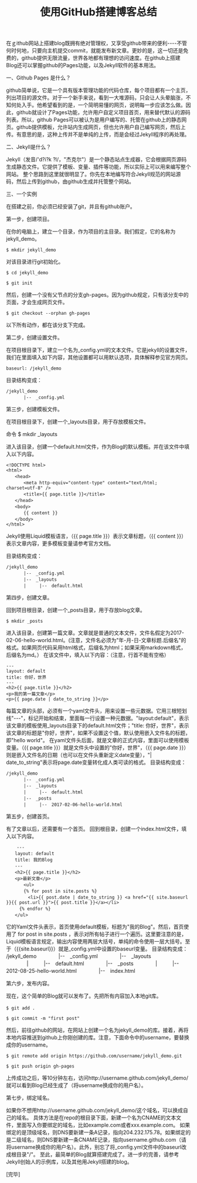 ﻿---
layout: post
title: "使用GitHub搭建博客总结"
tagline: "build blog with github"
description: ""
tags: ["总结", "git", "github"]
---

在ｇithub网站上搭建blog既拥有绝对管理权，又享受github带来的便利----不管何时何地，只要向主机提交commit，就能发布新文章。更妙的是，这一切还是免费的，github提供无限流量，世界各地都有理想的访问速度。在github上搭建Blog还可以掌握github的Pages功能，以及Jekyll软件的基本用法。

一、Github Pages 是什么？

github简单说，它是一个具有版本管理功能的代码仓库，每个项目都有一个主页，列出项目的源文件。对于一个新手来说，看到一大堆源码，只会让人头晕脑涨，不知何处入手。他希望看到的是，一个简明易懂的网页，说明每一步应该怎么做。因此，github就设计了Pages功能，允许用户自定义项目首页，用来替代默认的源码列表。所以，github Pages可以被认为是用户编写的、托管在github上的静态网页。github提供模板，允许站内生成网页，但也允许用户自己编写网页，然后上传。有意思的是，这种上传并不是单纯的上传，而是会经过Jekyll程序的再处理。

二、Jekyll是什么？

Jekyll（发音/'d?i?k ?l/，"杰克尔"）是一个静态站点生成器，它会根据网页源码生成静态文件。它提供了模板、变量、插件等功能，所以实际上可以用来编写整个网站。
整个思路到这里就很明显了。你先在本地编写符合Jekyll规范的网站源码，然后上传到github，由github生成并托管整个网站。

三、一个实例

在搭建之前，你必须已经安装了git，并且有github账户。

第一步，创建项目。

在你的电脑上，建立一个目录，作为项目的主目录。我们假定，它的名称为jekyll_demo。 
    
    $ mkdir jekyll_demo

对该目录进行git初始化。
    
    $ cd jekyll_demo
    
    $ git init
    
然后，创建一个没有父节点的分支gh-pages。因为github规定，只有该分支中的页面，才会生成网页文件。

    $ git checkout --orphan gh-pages 

以下所有动作，都在该分支下完成。

第二步，创建设置文件。

在项目根目录下，建立一个名为_config.yml的文本文件。它是jekyll的设置文件，我们在里面填入如下内容，其他设置都可以用默认选项，具体解释参见官方网页。

    baseurl: /jekyll_demo

目录结构变成：

    /jekyll_demo 
    　　　　|--　_config.yml

第三步，创建模板文件。

在项目根目录下，创建一个_layouts目录，用于存放模板文件。

命令 $ mkdir _layouts

进入该目录，创建一个default.html文件，作为Blog的默认模板。并在该文件中填入以下内容。

    <!DOCTYPE html>
    <html>
    　　<head>
    　　　　<meta http-equiv="content-type" content="text/html; charset=utf-8" />
    　　　　<title>{{ page.title }}</title>
    　　</head>
    　　<body>
    　　　　{{ content }}
    　　</body>
    </html>


Jekyll使用Liquid模板语言，（{{ page.title }}）表示文章标题，（{{ content }}）表示文章内容，更多模板变量请参考官方文档。

目录结构变成：

    /jekyll_demo    
    　　　　|--　_config.yml　　　　    　　　　
    　　　　|--　_layouts    　　　　
    　　　　|　　　|--　default.html

第四步，创建文章。

回到项目根目录，创建一个_posts目录，用于存放blog文章。

    $ mkdir _posts

进入该目录，创建第一篇文章。文章就是普通的文本文件，文件名假定为2017-02-06-hello-world.html。(注意，文件名必须为"年-月-日-文章标题.后缀名"的格式。如果网页代码采用html格式，后缀名为html；如果采用markdown格式，后缀名为md。）
在该文件中，填入以下内容：（注意，行首不能有空格）

	---
	layout: default
	title: 你好，世界
	---
	<h2>{{ page.title }}</h2>
	<p>我的第一篇文章</p>
	<p>{{ page.date | date_to_string }}</p>
	
每篇文章的头部，必须有一个yaml文件头，用来设置一些元数据。它用三根短划线"---"，标记开始和结束，里面每一行设置一种元数据。"layout:default"，表示该文章的模板使用_layouts目录下的default.html文件；"title: 你好，世界"，表示该文章的标题是"你好，世界"，如果不设置这个值，默认使用嵌入文件名的标题，即"hello world"。
在yaml文件头后面，就是文章的正式内容，里面可以使用模板变量。（{{ page.title }}）就是文件头中设置的"你好，世界"，（{{ page.date }}）则是嵌入文件名的日期（也可以在文件头重新定义date变量），"| date_to_string"表示将page.date变量转化成人类可读的格式。
目录结构变成：

    /jekyll_demo
    　　　　|--　_config.yml
    　　　　|--　_layouts
    　　　　|　　　|--　default.html 
    　　　　|--　_posts
    　　　　|　　　|--　2017-02-06-hello-world.html

第五步，创建首页。

有了文章以后，还需要有一个首页。
回到根目录，创建一个index.html文件，填入以下内容。

    	---
    　　layout: default
    　　title: 我的Blog
    　　---
    　　<h2>{{ page.title }}</h2>
    　　<p>最新文章</p>
    　　　　<ul>
    　　　　{% for post in site.posts %}
    　　　　　<li>{{ post.date | date_to_string }} <a href="{{ site.baseurl }}{{ post.url }}">{{ post.title }}</a></li>
    　　　{% endfor %}
    　　</ul>

它的Yaml文件头表示，首页使用default模板，标题为"我的Blog"。然后，首页使用了 for post in site.posts ，表示对所有帖子进行一个遍历。这里要注意的是，Liquid模板语言规定，输出内容使用两层大括号，单纯的命令使用一层大括号。至于（{{site.baseurl}}）就是_config.yml中设置的baseurl变量。
目录结构变成：
    /jekyll_demo
    　　　　|--　_config.yml
    　　　　|--　_layouts
    　　　　|　　　|--　default.html 
    　　　　|--　_posts
    　　　　|　　　|--　2012-08-25-hello-world.html
    　　　　|--　index.html

第六步，发布内容。

现在，这个简单的Blog就可以发布了。先把所有内容加入本地git库。

    $ git add .　　
    
	$ git commit -m "first post"

然后，前往github的网站，在网站上创建一个名为jekyll_demo的库。接着，再将本地内容推送到github上你刚创建的库。注意，下面命令中的username，要替换成你的username。

    $ git remote add origin https://github.com/username/jekyll_demo.git

    $ git push origin gh-pages

上传成功之后，等10分钟左右，访问http://username.github.com/jekyll_demo/就可以看到Blog已经生成了（将username换成你的用户名）。

第七步，绑定域名。

如果你不想用http://username.github.com/jekyll_demo/这个域名，可以换成自己的域名。
具体方法是在repo的根目录下面，新建一个名为CNAME的文本文件，里面写入你要绑定的域名，比如example.com或者xxx.example.com。
如果绑定的是顶级域名，则DNS要新建一条A记录，指向204.232.175.78。如果绑定的是二级域名，则DNS要新建一条CNAME记录，指向username.github.com（请将username换成你的用户名）。此外，别忘了将_config.yml文件中的baseurl改成根目录"/"。
至此，最简单的Blog就算搭建完成了。进一步的完善，请参考Jekyll创始人的示例库，以及其他用Jekyll搭建的blog。

[完毕]